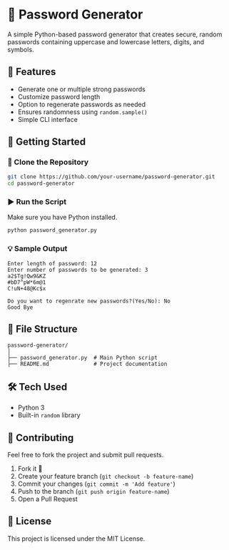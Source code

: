 # 🔐 Password Generator

A simple Python-based password generator that creates secure, random passwords containing uppercase and lowercase letters, digits, and symbols.

## 📌 Features

- Generate one or multiple strong passwords
- Customize password length
- Option to regenerate passwords as needed
- Ensures randomness using `random.sample()`
- Simple CLI interface

## 🚀 Getting Started

### 📁 Clone the Repository

```bash
git clone https://github.com/your-username/password-generator.git
cd password-generator
````

### ▶️ Run the Script

Make sure you have Python installed.

```bash
python password_generator.py
```

### 💡 Sample Output

```
Enter length of password: 12
Enter number of passwords to be generated: 3
a2$Tg!Qw9&KZ
#bD7^pW*6m@1
C!uN+48@Kc$x

Do you want to regenrate new passwords?(Yes/No): No
Good Bye
```

## 📂 File Structure

```
password-generator/
│
├── password_generator.py  # Main Python script
├── README.md              # Project documentation
```

## 🛠️ Tech Used

* Python 3
* Built-in `random` library

## 🤝 Contributing

Feel free to fork the project and submit pull requests.

1. Fork it 🍴
2. Create your feature branch (`git checkout -b feature-name`)
3. Commit your changes (`git commit -m 'Add feature'`)
4. Push to the branch (`git push origin feature-name`)
5. Open a Pull Request

## 📃 License

This project is licensed under the MIT License.

